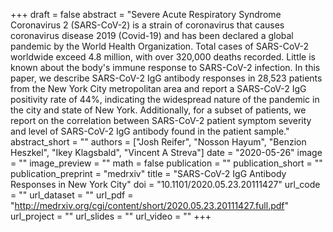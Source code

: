 +++
draft = false
abstract = "Severe Acute Respiratory Syndrome Coronavirus 2 (SARS-CoV-2) is a strain of coronavirus that causes coronavirus disease 2019 (Covid-19) and has been declared a global pandemic by the World Health Organization. Total cases of SARS-CoV-2 worldwide exceed 4.8 million, with over 320,000 deaths recorded. Little is known about the body's immune response to SARS-CoV-2 infection. In this paper, we describe SARS-CoV-2 IgG antibody responses in 28,523 patients from the New York City metropolitan area and report a SARS-CoV-2 IgG positivity rate of 44%, indicating the widespread nature of the pandemic in the city and state of New York. Additionally, for a subset of patients, we report on the correlation between SARS-CoV-2 patient symptom severity and level of SARS-CoV-2 IgG antibody found in the patient sample."
abstract_short = ""
authors = ["Josh Reifer", "Nosson Hayum", "Benzion Heszkel", "Ikey Klagsbald", "Vincent A Streva"]
date = "2020-05-26"
image = ""
image_preview = ""
math = false
publication = ""
publication_short = ""
publication_preprint = "medrxiv"
title = "SARS-CoV-2 IgG Antibody Responses in New York City"
doi = "10.1101/2020.05.23.20111427"
url_code = ""
url_dataset = ""
url_pdf = "http://medrxiv.org/cgi/content/short/2020.05.23.20111427.full.pdf"
url_project = ""
url_slides = ""
url_video = ""
+++